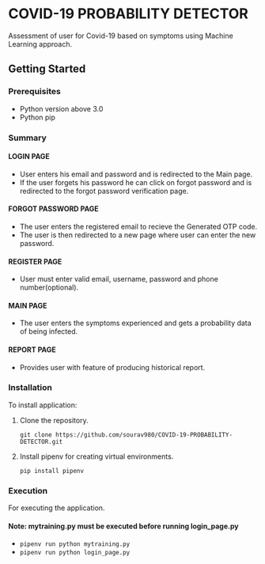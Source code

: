 # COVID-19 PROBABILITY DETECTOR

Assessment of user for Covid-19 based on symptoms using Machine Learning approach.

## Getting Started

### Prerequisites

- Python version above 3.0
- Python pip

### Summary
#### LOGIN PAGE
- User enters his email and password and is redirected to the Main page.
- If the user forgets his password he can click on forgot password and is redirected to the forgot password verification page.

#### FORGOT PASSWORD PAGE
- The user enters the registered email to recieve the Generated OTP code. 
- The user is then redirected to a new page where user can enter the new password.

#### REGISTER PAGE
- User must enter valid email, username, password and phone number(optional).

#### MAIN PAGE
- The user enters the symptoms experienced and gets a probability data of being infected.
   
#### REPORT PAGE 
- Provides user with feature of producing historical report.

### Installation

To install application:

1. Clone the repository.

   `git clone https://github.com/sourav980/COVID-19-PROBABILITY-DETECTOR.git`

2. Install pipenv for creating virtual environments.

   `pip install pipenv`

### Execution
For executing the application.

#### Note: mytraining.py must be executed before running login_page.py

- `pipenv run python mytraining.py`
- `pipenv run python login_page.py`